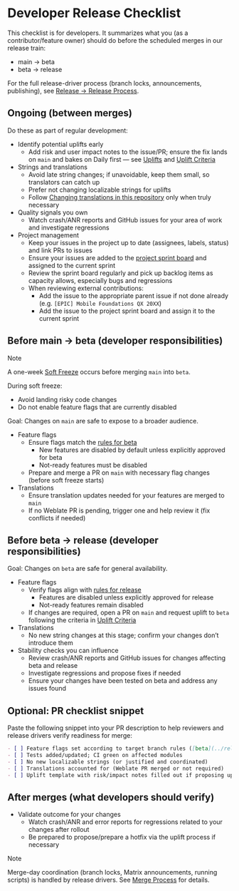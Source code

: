 # Developer Release Checklist

This checklist is for developers. It summarizes what you (as a contributor/feature owner) should do before the scheduled merges in our release train:
- main → beta
- beta → release

For the full release-driver process (branch locks, announcements, publishing), see [Release → Release Process](../release/RELEASE.md).

## Ongoing (between merges)

Do these as part of regular development:

- Identify potential uplifts early
  - Add risk and user impact notes to the issue/PR; ensure the fix lands on `main` and bakes on Daily first — see [Uplifts](../release/RELEASE.md#uplifts) and [Uplift Criteria](../release/RELEASE.md#uplift-criteria)
- Strings and translations
  - Avoid late string changes; if unavoidable, keep them small, so translators can catch up
  - Prefer not changing localizable strings for uplifts
  - Follow [Changing translations in this repository](../contributing/managing-strings.md#-changing-translations-in-the-repo) only when truly necessary
- Quality signals you own
  - Watch crash/ANR reports and GitHub issues for your area of work and investigate regressions
- Project management
  - Keep your issues in the project up to date (assignees, labels, status) and link PRs to issues
  - Ensure your issues are added to the [project sprint board](https://github.com/orgs/thunderbird/projects/20) and assigned to the current sprint
  - Review the sprint board regularly and pick up backlog items as capacity allows, especially bugs and regressions
  - When reviewing external contributions:
    - Add the issue to the appropriate parent issue if not done already (e.g. `[EPIC] Mobile Foundations QX 20XX`)
    - Add the issue to the project sprint board and assign it to the current sprint

## Before main → beta (developer responsibilities)

> [!NOTE]
> A one-week [Soft Freeze](../release/RELEASE.md#soft-freeze) occurs before merging `main` into `beta`.

During soft freeze:
- Avoid landing risky code changes
- Do not enable feature flags that are currently disabled

Goal: Changes on `main` are safe to expose to a broader audience.

- Feature flags
  - Ensure flags match the [rules for beta](../release/RELEASE.md#feature-flags)
    - New features are disabled by default unless explicitly approved for beta
    - Not-ready features must be disabled
  - Prepare and merge a PR on `main` with necessary flag changes (before soft freeze starts)
- Translations
  - Ensure translation updates needed for your features are merged to `main`
  - If no Weblate PR is pending, trigger one and help review it (fix conflicts if needed)

## Before beta → release (developer responsibilities)

Goal: Changes on `beta` are safe for general availability.

- Feature flags
  - Verify flags align with [rules for release](../release/RELEASE.md#feature-flags)
    - Features are disabled unless explicitly approved for release
    - Not-ready features remain disabled
  - If changes are required, open a PR on `main` and request uplift to `beta` following the criteria in [Uplift Criteria](../release/RELEASE.md#uplift-criteria)
- Translations
  - No new string changes at this stage; confirm your changes don’t introduce them
- Stability checks you can influence
  - Review crash/ANR reports and GitHub issues for changes affecting beta and release
  - Investigate regressions and propose fixes if needed
  - Ensure your changes have been tested on beta and address any issues found

## Optional: PR checklist snippet

Paste the following snippet into your PR description to help reviewers and release drivers verify readiness for merge:

```markdown
- [ ] Feature flags set according to target branch rules ([beta](../release/RELEASE.md#feature-flags) / [release](../release/RELEASE.md#feature-flags))
- [ ] Tests added/updated; CI green on affected modules
- [ ] No new localizable strings (or justified and coordinated)
- [ ] Translations accounted for (Weblate PR merged or not required)
- [ ] Uplift template with risk/impact notes filled out if proposing uplift ([criteria](../release/RELEASE.md#uplift-criteria))
```

## After merges (what developers should verify)

- Validate outcome for your changes
  - Watch crash/ANR and error reports for regressions related to your changes after rollout
  - Be prepared to propose/prepare a hotfix via the uplift process if necessary

> [!NOTE]
> Merge-day coordination (branch locks, Matrix announcements, running scripts) is handled by release drivers. See [Merge Process](../release/RELEASE.md#merge-process) for details.

